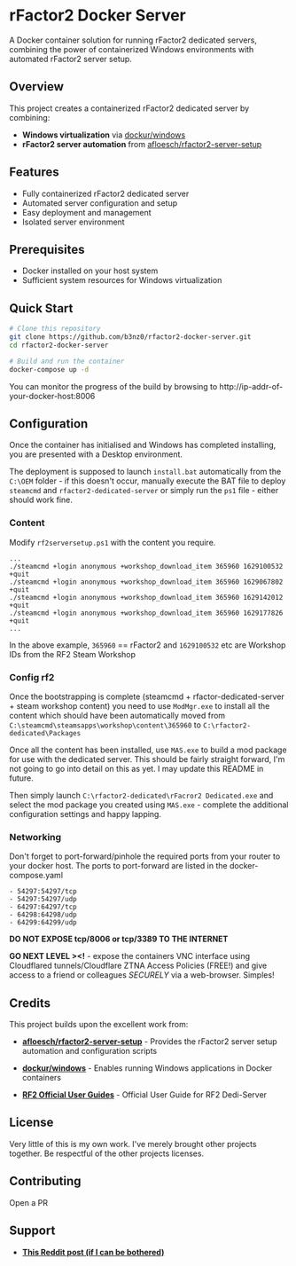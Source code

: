 # rFactor2 Docker Server

A Docker container solution for running rFactor2 dedicated servers, combining the power of containerized Windows environments with automated rFactor2 server setup.

## Overview

This project creates a containerized rFactor2 dedicated server by combining:
- **Windows virtualization** via [dockur/windows](https://github.com/dockur/windows)
- **rFactor2 server automation** from [afloesch/rfactor2-server-setup](https://github.com/afloesch/rfactor2-server-setup)

## Features

- Fully containerized rFactor2 dedicated server
- Automated server configuration and setup
- Easy deployment and management
- Isolated server environment

## Prerequisites

- Docker installed on your host system
- Sufficient system resources for Windows virtualization

## Quick Start

```bash
# Clone this repository
git clone https://github.com/b3nz0/rfactor2-docker-server.git
cd rfactor2-docker-server

# Build and run the container
docker-compose up -d
```

You can monitor the progress of the build by browsing to http://ip-addr-of-your-docker-host:8006

## Configuration

Once the container has initialised and Windows has completed installing, you are presented with a Desktop environment.

The deployment is supposed to launch `install.bat` automatically from the `C:\OEM` folder - if this doesn't occur, manually execute the BAT file to deploy `steamcmd` and `rfactor2-dedicated-server` or simply run the `ps1` file - either should work fine.

### Content

Modify `rf2serversetup.ps1` with the content you require.

```
...
./steamcmd +login anonymous +workshop_download_item 365960 1629100532 +quit
./steamcmd +login anonymous +workshop_download_item 365960 1629067802 +quit
./steamcmd +login anonymous +workshop_download_item 365960 1629142012 +quit
./steamcmd +login anonymous +workshop_download_item 365960 1629177826 +quit
...
```

In the above example, `365960` == rFactor2 and `1629100532` etc are Workshop IDs from the RF2 Steam Workshop

### Config rf2

Once the bootstrapping is complete (steamcmd + rfactor-dedicated-server + steam workshop content) you need to use `ModMgr.exe` to install all the content which should have been automatically moved from `C:\steamcmd\steamsapps\workshop\content\365960` to `C:\rfactor2-dedicated\Packages`

Once all the content has been installed, use `MAS.exe` to build a mod package for use with the dedicated server. This should be fairly straight forward, I'm not going to go into detail on this as yet. I may update this README in future.

Then simply launch `C:\rfactor2-dedicated\rFacror2 Dedicated.exe` and select the mod package you created using `MAS.exe` - complete the additional configuration settings and happy lapping.

### Networking

Don't forget to port-forward/pinhole the required ports from your router to your docker host. The ports to port-forward are listed in the docker-compose.yaml

```
- 54297:54297/tcp
- 54297:54297/udp
- 64297:64297/tcp
- 64298:64298/udp
- 64299:64299/udp
```
**DO NOT EXPOSE tcp/8006 or tcp/3389 TO THE INTERNET**

**GO NEXT LEVEL ><!** - expose the containers VNC interface using Cloudflared tunnels/Cloudflare ZTNA Access Policies (FREE!) and give access to a friend or colleagues _SECURELY_ via a web-browser. Simples!

## Credits

This project builds upon the excellent work from:

- **[afloesch/rfactor2-server-setup](https://github.com/afloesch/rfactor2-server-setup)** - Provides the rFactor2 server setup automation and configuration scripts
- **[dockur/windows](https://github.com/dockur/windows)** - Enables running Windows applications in Docker containers

- **[RF2 Official User Guides](https://docs.studio-397.com/display/UG/Setting+up+a+Dedicated+Server)** - Official User Guide for RF2 Dedi-Server

## License

Very little of this is my own work. I've merely brought other projects together. Be respectful of the other projects licenses.

## Contributing

Open a PR

## Support

- **[This Reddit post (if I can be bothered)](https://www.reddit.com/r/rfactor2/comments/1nhvl4r/run_a_rf2_dedicated_server_as_a_docker_container/)**